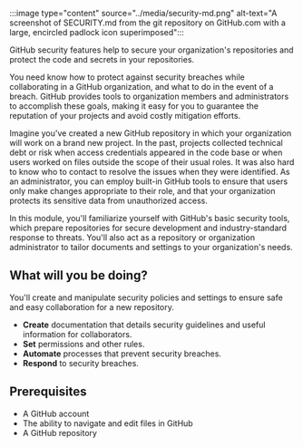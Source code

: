 :::image type="content" source="../media/security-md.png" alt-text="A screenshot of SECURITY.md from the git repository on GitHub.com with a large, encircled padlock icon superimposed":::

<!--Manage sensitive data and security policies in GitHub-->

GitHub security features help to secure your organization's repositories and protect the code and secrets in your repositories.

You need know how to protect against security breaches while collaborating in a GitHub organization, and what to do in the event of a breach. GitHub provides tools to organization members and administrators to accomplish these goals, making it easy for you to guarantee the reputation of your projects and avoid costly mitigation efforts.

Imagine you've created a new GitHub repository in which your organization will work on a brand new project. In the past, projects collected technical debt or risk when access credentials appeared in the code base or when users worked on files outside the scope of their usual roles. It was also hard to know who to contact to resolve the issues when they were identified. As an administrator, you can employ built-in GitHub tools to ensure that users only make changes appropriate to their role, and that your organization protects its sensitive data from unauthorized access.

In this module, you'll familiarize yourself with GitHub's basic security tools, which prepare repositories for secure development and industry-standard response to threats. You'll also act as a repository or organization administrator to tailor documents and settings to your organization's needs.

## What will you be doing?

You'll create and manipulate security policies and settings to ensure safe and easy collaboration for a new repository.

- **Create** documentation that details security guidelines and useful information for collaborators.
- **Set** permissions and other rules.
- **Automate** processes that prevent security breaches.
- **Respond** to security breaches.

## Prerequisites

- A GitHub account
- The ability to navigate and edit files in GitHub
- A GitHub repository
